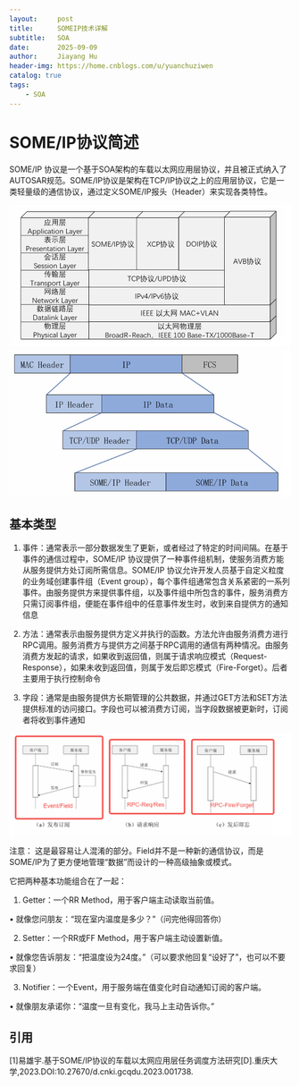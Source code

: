 ```yaml
---
layout:     post
title:      SOMEIP技术详解
subtitle:   SOA
date:       2025-09-09
author:     Jiayang Hu
header-img: https://home.cnblogs.com/u/yuanchuziwen
catalog: true
tags:
    - SOA
---
```


# SOME/IP协议简述

SOME/IP 协议是一个基于SOA架构的车载以太网应用层协议，并且被正式纳入了AUTOSAR规范。SOME/IP协议是架构在TCP/IP协议之上的应用层协议，它是一类轻量级的通信协议，通过定义SOME/IP报头（Header）来实现各类特性。

![车载以太网OSI模型](../img/osi_structure.png)
![SOME/IP数据在以太网数据中的位置](../img/data_structure.png)

## 基本类型

1. 事件：通常表示一部分数据发生了更新，或者经过了特定的时间间隔。在基于事件的通信过程中，SOME/IP 协议提供了一种事件组机制，使服务消费方能从服务提供方处订阅所需信息。SOME/IP 协议允许开发人员基于自定义粒度的业务域创建事件组（Event group），每个事件组通常包含关系紧密的一系列事件。由服务提供方来提供事件组，以及事件组中所包含的事件，服务消费方只需订阅事件组，便能在事件组中的任意事件发生时，收到来自提供方的通知信息
   
2. 方法：通常表示由服务提供方定义并执行的函数。方法允许由服务消费方进行 RPC调用。服务消费方与提供方之间基于RPC调用的通信有两种情况。由服务消费方发起的请求，如果收到返回值，则属于请求响应模式（Request-Response），如果未收到返回值，则属于发后即忘模式（Fire-Forget）。后者主要用于执行控制命令
   
3. 字段：通常是由服务提供方长期管理的公共数据，并通过GET方法和SET方法提供标准的访问接口。字段也可以被消费方订阅，当字段数据被更新时，订阅者将收到事件通知

![三种模式](../img/three_mode.png)


注意：
这是最容易让人混淆的部分。​​Field并不是一种新的通信协议，而是SOME/IP为了更方便地管理“数据”而设计的一种高级抽象或模式。​​

它把两种基本功能组合在了一起：

1. ​​Getter​​：一个​​RR Method​​，用于客户端主动读取当前值。

• 就像您问朋友：“现在室内温度是多少？”（问完他得回答你）

2. ​​Setter​​：一个​​RR或FF Method​​，用于客户端主动设置新值。

• 就像您告诉朋友：“把温度设为24度。”（可以要求他回复“设好了”，也可以不要求回复）

3. ​​Notifier​​：一个​​Event​​，用于服务端在值变化时自动通知订阅的客户端。

• 就像朋友承诺你：“温度一旦有变化，我马上主动告诉你。”


## 引用
[1]易雄宇.基于SOME/IP协议的车载以太网应用层任务调度方法研究[D].重庆大学,2023.DOI:10.27670/d.cnki.gcqdu.2023.001738.
